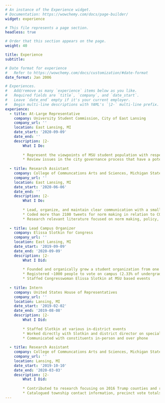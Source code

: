 ```yaml
---
# An instance of the Experience widget.
# Documentation: https://wowchemy.com/docs/page-builder/
widget: experience

# This file represents a page section.
headless: true

# Order that this section appears on the page.
weight: 40

title: Experience
subtitle:

# Date format for experience
#   Refer to https://wowchemy.com/docs/customization/#date-format
date_format: Jan 2006

# Experiences.
#   Add/remove as many `experience` items below as you like.
#   Required fields are `title`, `company`, and `date_start`.
#   Leave `date_end` empty if it's your current employer.
#   Begin multi-line descriptions with YAML's `|2-` multi-line prefix.
experience:
  - title: At-Large Representative
    company: University Student Commission, City of East Lansing
    company_url: ''
    location: East Lansing, MI
    date_start: '2020-09-09'
    date_end: ''
    description: |2-
        What I Do:
        
        * Represent the viewpoints of MSU student population with respect to city policies and legislation
        * Review issues in the city governance process that have a potential to affect the interests of the MSU student population and associated activities
        
  - title: Research Assistant
    company: College of Communcations Arts and Sciences, Michigan State University
    company_url: ''
    location: East Lansing, MI
    date_start: '2020-06-06'
    date_end: ''
    description: |2-
        What I Do:
        
        * Lead, organize, and maintain clear communication with a small research team alongside a chair of the College of Communication Arts & Sciences
        * Coded more than 2100 tweets for norm making in relation to COVID-19 policy
        * Research relevant literature focused on norm making, policy, and COVID-19
 
  - title: Lead Campus Organizer
    company: Elissa Slotkin for Congress
    company_url: ''
    location: East Lansing, MI
    date_start: '2019-09-09'
    date_end: '2020-09-09'
    description: |2-
        What I Did:
        
        * Founded and organically grew a student organization from one member to 18 active members
        * Registered ~1000 people to vote on campus (2.33% of undergraduate student population)
        * Staffed Congresswoman Elissa Slotkin at MSU based events
  
  - title: Intern
    company: United States House of Representatives
    company_url: ''
    location: Lansing, MI
    date_start: '2019-02-02'
    date_end: '2019-08-08'
    description: |2-
        What I Did:
        
        * Staffed Slotkin at various in-district events
        * Worked directly with Slotkin and district director on special projects
        * Communicated with constituents in-person and over phone
  
  - title: Research Assistant
    company: College of Communcations Arts and Sciences, Michigan State University
    company_url: ''
    location: Lansing, MI
    date_start: '2019-10-10'
    date_end: '2020-03-03'
    description: |2-
        What I Did:
        
        * Contributed to research focusing on 2016 Trump counties and relation to opioid use 
        * Catalogued township contact information, precinct vote totals, and other demographic information for over 600 townships in Michigan and Ohio
---
```

